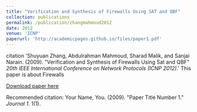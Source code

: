 ```yaml
---
title: "Verification and Synthesis of Firewalls Using SAT and QBF"
collection: publications
permalink: /publication/zhangmahmoud2012
date: 2012
venue: 'ICNP'
paperurl: 'http://academicpages.github.io/files/paper1.pdf'
---
```


citation 'Shuyuan Zhang, Abdulrahman Mahmoud, Sharad Malik, and Sanjai Narain. (2009). &quot;Verification and Synthesis of Firewalls Using Sat and QBF&quot; <i>20th IEEE International Conference on Network Protocols (ICNP 2012)</i>.'
This paper is about Firewalls

[Download paper here](http://ma3mool.github.io/files/zhangmahmoud2012.pdf)

Recommended citation: Your Name, You. (2009). "Paper Title Number 1." <i>Journal 1</i>. 1(1).
